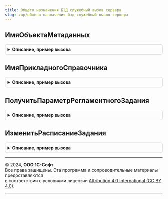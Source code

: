 ```yaml
---
title: Общего назначения БЭД служебный вызов сервера
slug: zup/общего-назначения-бэд-служебный-вызов-сервера
---
```



## ИмяОбъектаМетаданных
<details style="margin: 1em 0; padding: 0.5em; border: 1px solid #ccc; border-radius: 6px;">

<summary style="font-weight: bold; cursor: pointer;">Описание, пример вызова</summary>

```bsl

Функция ИмяОбъектаМетаданных(Тип) Экспорт
```

Пример вызова
```bsl
Результат = ОбщегоНазначенияБЭДСлужебныйВызовСервера.ИмяОбъектаМетаданных(Тип) 
```
</details>

## ИмяПрикладногоСправочника
<details style="margin: 1em 0; padding: 0.5em; border: 1px solid #ccc; border-radius: 6px;">

<summary style="font-weight: bold; cursor: pointer;">Описание, пример вызова</summary>

```bsl

Функция ИмяПрикладногоСправочника(ИмяСправочника) Экспорт
```

Пример вызова
```bsl
Результат = ОбщегоНазначенияБЭДСлужебныйВызовСервера.ИмяПрикладногоСправочника(ИмяСправочника) 
```
</details>

## ПолучитьПараметрРегламентногоЗадания
<details style="margin: 1em 0; padding: 0.5em; border: 1px solid #ccc; border-radius: 6px;">

<summary style="font-weight: bold; cursor: pointer;">Описание, пример вызова</summary>

```bsl

Функция ПолучитьПараметрРегламентногоЗадания(ИмяЗадания, ИмяПараметра, ЗначениеПоУмолчанию) Экспорт
```

Пример вызова
```bsl
Результат = ОбщегоНазначенияБЭДСлужебныйВызовСервера.ПолучитьПараметрРегламентногоЗадания(ИмяЗадания, ИмяПараметра, ЗначениеПоУмолчанию) 
```
</details>

## ИзменитьРасписаниеЗадания
<details style="margin: 1em 0; padding: 0.5em; border: 1px solid #ccc; border-radius: 6px;">

<summary style="font-weight: bold; cursor: pointer;">Описание, пример вызова</summary>

```bsl

Процедура ИзменитьРасписаниеЗадания(ИмяЗадания, РасписаниеРегламентногоЗадания) Экспорт
```

Пример вызова
```bsl
ОбщегоНазначенияБЭДСлужебныйВызовСервера.ИзменитьРасписаниеЗадания(ИмяЗадания, РасписаниеРегламентногоЗадания) 
```
</details>

---

© 2024, **ООО 1С-Софт**  
Все права защищены. Эта программа и сопроводительные материалы предоставляются  
в соответствии с условиями лицензии [Attribution 4.0 International (CC BY 4.0)](https://creativecommons.org/licenses/by/4.0/legalcode).

---
